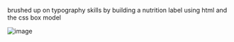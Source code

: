 brushed up on typography skills by building a nutrition label using html and the css box model

![image](https://user-images.githubusercontent.com/97409679/179604092-912affb9-fc18-4761-8fe7-cf73015ac85e.png)
